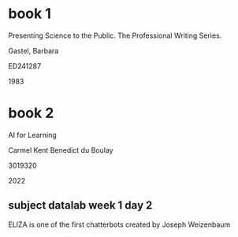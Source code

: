 # book 1
Presenting Science to the Public. The Professional Writing Series.

Gastel, Barbara

ED241287

1983

# book 2
AI for Learning

Carmel Kent
Benedict du Boulay

3019320

2022


## subject datalab week 1 day 2
ELIZA is one of the first chatterbots created by Joseph Weizenbaum